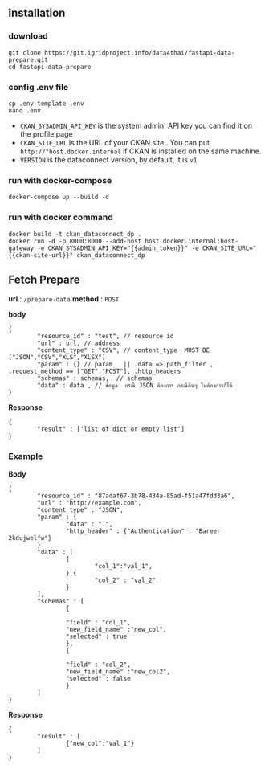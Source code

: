 ## installation

###  download
```
git clone https://git.igridproject.info/data4thai/fastapi-data-prepare.git
cd fastapi-data-prepare
```
### config .env file
```
cp .env-template .env
nano .env
```
- `CKAN_SYSADMIN_API_KEY` is the system admin' API key  you can find it on the profile page
- `CKAN_SITE_URL` is the URL of your CKAN site . You can put `http://"host.docker.internal` if CKAN is installed on the same machine.
- `VERSION` is the dataconnect version, by default, it is `v1`


### run with docker-compose
```
docker-compose up --build -d
```

### run with docker command
```
docker build -t ckan_dataconnect_dp .
docker run -d -p 8000:8000 --add-host host.docker.internal:host-gateway -e CKAN_SYSADMIN_API_KEY="{{admin_token}}" -e CKAN_SITE_URL="{{ckan-site-url}}" ckan_dataconnect_dp 
```


##  Fetch Prepare
**url**  : `/prepare-data`
**method** : `POST`

**body** 
```
{
        "resource_id" : "test", // resource id
        "url" : url, // address 
        "content_type" : "CSV", // content_type  MUST BE ["JSON","CSV","XLS","XLSX"]
        "param" : {} // param   || .data => path_filter , .request_method == ["GET","POST"], .http_headers
        "schemas" : schemas,  // schemas
        "data" : data , // ข้อมูล  กรณี JSON ต้องการ กรณีอื่นๆ ไม่ต้องการก็ได้
}
```

**Response** 

```
{
        "result" : ['list of dict or empty list']
}

```

### Example
**Body** 
```
{
        "resource_id" : "87adaf67-3b78-434a-85ad-f51a47fdd3a6",
        "url" : "http://example.com",
        "content_type" : "JSON",
        "param" : {
                "data" : ".",
                "http_header" : {"Authentication" : "Bareer 2kdujwelfw"}
        }
        "data" : [
                {
                        "col_1":"val_1",
                },{
                        "col_2" : "val_2"
                }
        ],
        "schemas" : [
                {

                "field" : "col_1",
                "new_field_name" :"new_col",
                "selected" : true
                },
                {

                "field" : "col_2",
                "new_field_name" :"new_col2",
                "selected" : false
                }
        ]
}
```
**Response**
```
{
        "result" : [
                {"new_col":"val_1"}
        ]
}
```

